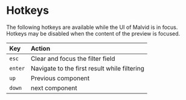 # Hotkeys

The following hotkeys are available while the UI of Malvid is in focus. Hotkeys may be disabled when the content of the preview is focused.

| Key | Action |
|:-----------|:------------|
| `esc` | Clear and focus the filter field |
| `enter` | Navigate to the first result while filtering |
| `up` | Previous component |
| `down` | next component |